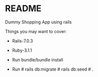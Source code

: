 # README

Dummy Shopping App using rails 

Things you may want to cover:

* Rails-7.0.3

* Ruby-3.1.1

* Run  bundle/bundle install 

* Run # rails db:migrate # rails db:seed # .

